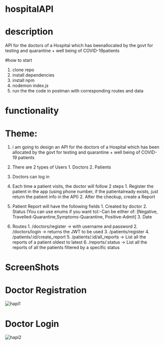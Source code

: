 # hospitalAPI

# description
API for the doctors of a Hospital which has beenallocated by the govt for testing and quarantine + well being of  COVID-19patients

#how to start
1. clone repo
2. install dependencies
3. install npm
4. nodemon index.js
5. run the the code in postman with corresponding routes and data

# functionality

# Theme:
  1. i am going to design an API for the doctors of a Hospital which has been allocated by the govt for testing and quarantine + well being of  COVID-19 patients
  2. There are 2 types of ​Users
    1. Doctors
    2. Patients
  3. Doctors can log in
  4. Each time a patient visits, the doctor will follow 2 steps
    1. Register​ the patient in the app (using phone number, if the patientalready exists, just return the patient info in the API)
    2. After the checkup, create a ​Report
  5. Patient Report will have the following fields
    1. Created by doctor
    2. Status (You can use enums if you want to):-Can be either of: [Negative, Travelled-Quarantine,Symptoms-Quarantine, Positive-Admit]
    3. Date
    
  6. Routes
    1. /doctors/register → with username and password
    2. /doctors/login → returns the JWT to be used
    3. /patients/register
    4. /patients/:id/create_report
    5. /patients/:id/all_reports → List all the reports of a patient oldest to latest
    6. /reports/:status  → List all the reports of all the patients filtered by a specific status
    
   # ScreenShots
   # Doctor Registration
    
   ![hapi1](https://user-images.githubusercontent.com/36906896/95687617-5c2ff400-0c22-11eb-9e7a-c132eb95aa92.jpg)

   # Doctor Login
    
   ![hapi2](https://user-images.githubusercontent.com/36906896/95687619-5df9b780-0c22-11eb-9268-c8f3875844e1.jpg)
